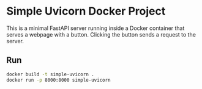 # Simple Uvicorn Docker Project

This is a minimal FastAPI server running inside a Docker container that serves a webpage with a button. Clicking the button sends a request to the server.

## Run

```bash
docker build -t simple-uvicorn .
docker run -p 8000:8000 simple-uvicorn
